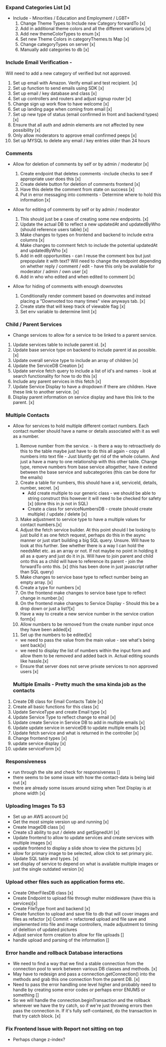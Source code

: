 ### Expand Categories List [x]

- Include - Minorities / Education and Employment / LGBT+
  1. Change Theme Types to Include new Category forwardTo [x]
  2. Add in additional theme colors and all the different variations [x]
  3. Add new themeColorTypes to enum [x]
  4. Set new Theme Colors in categoryThemes.ts Map [x]
  5. Change categoryTypes on server [x]
  6. Manually add categories to db [x]

### Include Email Verification -

Will need to add a new category of verified but not approved.

1. Set up email with Amazon. Verify email and test recipient. [x]
2. Set up function to send emails using SDK [x]
3. Set up email / key database and class [x]
4. Set up controllers and routers and adjust signup router [x]
5. Change sign up work flow to have welcome [x]
6. Set up landing page when coming from email [x]
7. Set up new type of status (email confirmed in front and backend types) [x]
8. Ensure that all auth and admin elements are not affected by new possibility [x]
9. Only allow moderators to approve email confirmed peeps [x]
10. Set up MYSQL to delete any email / key entries older than 24 hours

### Comments

- Allow for deletion of comments by self or by admin / moderator [x]

  1. Create endpoint that deletes comments -include checks to see if appropriate user does this [x]
  2. Create delete button for deletion of comments frontend [x]
  3. Have this delete the comment from state on success [x]
  4. Put in error messaging into comments - Determine where to hold this information [x]

- Allow for editing of comments by self or by admin / moderator

  1. This should just be a case of creating some new endpoints. [x]
  2. Update the actual DB to reflect a new updatedAt and updatedByWho (should reference users table) [x]
  3. Make changes to types on frontend and backend to include extra columns [x]
  4. Make changes to comment fetch to include the potential updatedAt and updatedByWho [x]
  5. Add in edit opportunities - can I reuse the comment box but just prepopulate it with text? Will need to change the endpoint depending on whether reply / comment / edit - have this only be available for moderator / admin / own user [x]
  6. Add in who who edited and when edited to comment [x]

- Allow for hiding of comments with enough downvotes
  1. Conditionally render comment based on downvotes and instead placing a "Downvoted too many times" view anyways tab. [x]
  2. Create state that will keep track of viewable flag [x]
  3. Set env variable to determine limit [x]

### Child / Parent Services

- Change services to allow for a service to be linked to a parent service.

1. Update services table to include parent id. [x]
2. Update base service type on backend to include parent id as possible.[x]
3. Update overall service type to include an array of children [x]
4. Update the ServiceDB Creation [x]
5. Update service fetch query to include a list of id's and names - look at search functionality for how to do this [x]
6. Include any parent services in this fetch [x]
7. Update Service Display to have a dropdown if there are children. Have these link to another service. [x]
8. Display parent information on service display and have this link to the parent. [x]

### Multiple Contacts

- Allow for services to hold multiple different contact numbers. Each contact number should have a name or details associated with it as well as a number.

  1. Remove number from the service. - is there a way to retroactively do this to the table maybe just have to do this all again - copy all numbers into text file -
     Just bluntly get rid of the whole column. And just a have a many to one relationship with this other table. Change type, remove numbers from base service altogether, have it extend between the base service and subcategories (this can be done for the emails)
  2. Create a table for numbers, this should have a id, serviceId, details, number, secret. [x]
     - Add create multiple to our generic class - we should be able to string construct this however it will need to be checked for safety [x] (done this in js not in SQL)
     - Create a class for serviceNumbersDB - create (should create multiple) / update / delete [x]
  3. Make adjustment to service type to have a multiple values for contact numbers.[x]
  4. Adjust the fetch service builder. At this point should I be looking to just build it as one fetch request, perhaps do this in the async manner or just start building a big SQL query. Unsure. Will have to look at this further. See whether there is a way I can hold the needsMet etc. as an array or not. If not maybe no point in holding it all as a query and just do it in js. Will have to join parent and child onto this as a child will have to reference its parent - join the forwardTo onto this. [x] (this has been done in just javascript rather than SQL query)
  5. Make changes to service base type to reflect number being an empty array. [x]
  6. Create a type for numbers [x]
  7. On the frontend make changes to service base type to reflect change in number.[x]
  8. On the frontend make changes to Service Display - Should this be a drop down or just a list?[x]
  9. Have a way to create a new service number in the service cration form[x]
  10. Allow numbers to be removed from the create number input once they have been added[x]
  11. Set up the numbers to be edited[x]

  - we need to pass the value from the main value - see what's being sent back[x]
  - we need to display the list of numbers within the input form and allow them to be removed and added back in. Actual editing sounds like hassle.[x]
  - Ensure that server does not serve private services to non approved users [x]

  ### Multiple Emails - Pretty much the sma kinda job as the contacts

1. Create DB class for Email Contacts Table [x]
2. Create all basic functions for this class [x]
3. Update ServiceType and create Email type [x]
4. Update Service Type to reflect change to email [x]
5. Update create Service in Service DB to add in multiple emails [x]
6. Update update service in serviceDB to update multiple emails [x]
7. Update fetch service and what is returned in the controller [x]
8. Change frontend types [x]
9. update service display [x]
10. update serviceForm [x]

### Responsiveness

- run through the site and check for responsiveness []
- there seems to be some issue with how the contact-data is being laid out [x]
- there are already some issues around sizing when Text Display is at phone width [x]

### Uploading Images To S3

- Set up an AWS account [x]
- Get the most simple version up and running [x]
- Create ImageDB class [x]
- Create s3 ability to put / delete and getSignedUrl [x]
- Update frontend to allow to update services and create services with multiple images [x]
- update frontend to display a slide show to view the pictures [x]
- allow for primary image to be selected, allow click to set primary pic. Update SQL table and types. [x]
- set display of service to depend on what is available multiple images or just the single outdated version [x]

### Upload other files such as application forms etc.

- Create OtherFilesDB class [x]
- Create Endpoint to upload file through multer middleware (have this is services)[x]
- Create FileType front and backend [x]
- Create function to upload and save file to db that will cover images and files as refactor [x]
  Commit = refactored upload and file save and implemented into file and image controllers, made adjustment to timing of deleltion of updated pictures
- Adjust service form creation to allow for file uploads []
- handle upload and parsing of the information []

### Error handle and rollback Database interactions

- We need to find a way that we find a stable connection from the connection pool to work between various DB classes and methods. [x]
- May have to redesign and pass a connection.getConnection() into the methods and grab this one connection from the parent DB. [x]
- Need to pass the error handling one level higher and probably need to handle by creating some error codes or perhaps error ENUMS or something []
- So we will handle the connection.beginTransaction and the rollback wherever we have the try catch, so if we're just throwing errors then pass the connection in. If it's fully self-contained, do the transaction in that try catch block. [x]

### Fix Frontend Issue with Report not sitting on top

- Perhaps change z-index?
